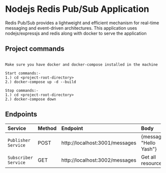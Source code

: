 # Nodejs Redis Pub/Sub Application

Redis Pub/Sub provides a lightweight and efficient mechanism for real-time messaging and event-driven architectures.
This application uses nodejs/expressjs and redis along with docker to serve the application


## Project commands
```

Make sure you have docker and docker-compose installed in the machine

Start commands:- 
1.) cd <project-root-directory>
2.) docker-compose up -d --build

Stop commands:-
1.) cd <project-root-directory>
2.) docker-compose down

```


## Endpoints

|        Service      | Method |             Endpoint           |          Body            | Description
|:--------------------|:-------|:-------------------------------|:-------------------------|:--------------------|
|`Publisher Service`  | POST   | http://localhost:3001/messages | {message: "Hello Yash"}  | Create new resource
|`Subscriber Service` | GET    | http://localhost:3002/messages |  Get all resources
